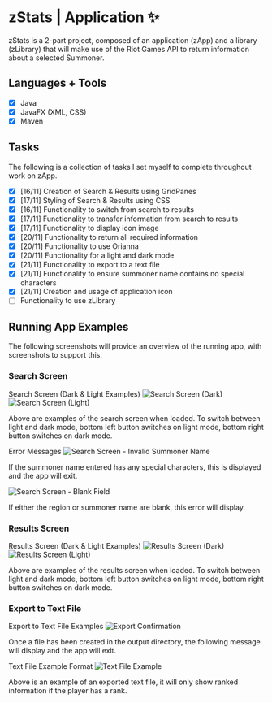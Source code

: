 # zStats | Application :sparkles:

zStats is a 2-part project, composed of an application (zApp) and a library (zLibrary) that will make use of the Riot Games API to return information about a selected Summoner.

## Languages + Tools
- [x] Java
- [x] JavaFX (XML, CSS)
- [x] Maven

## Tasks
The following is a collection of tasks I set myself to complete throughout work on zApp.
- [x] [16/11] Creation of Search & Results using GridPanes
- [x] [17/11] Styling of Search & Results using CSS 
- [x] [16/11] Functionality to switch from search to results
- [x] [17/11] Functionality to transfer information from search to results
- [x] [17/11] Functionality to display icon image
- [x] [20/11] Functionality to return all required information
- [x] [20/11] Functionality to use Orianna
- [x] [20/11] Functionality for a light and dark mode
- [x] [21/11] Functionality to export to a text file
- [x] [21/11] Functionality to ensure summoner name contains no special characters
- [x] [21/11] Creation and usage of application icon
- [ ] Functionality to use zLibrary

## Running App Examples
The following screenshots will provide an overview of the running app, with screenshots to support this.

### Search Screen
Search Screen (Dark & Light Examples)
![Search Screen (Dark)](appImages/searchDark.PNG)
![Search Screen (Light)](appImages/searchLight.PNG) 

Above are examples of the search screen when loaded. To switch between light and dark mode, bottom left button switches on light mode, bottom right button switches on dark mode.

Error Messages
![Search Screen - Invalid Summoner Name](appImages/searchInvalid.PNG)

If the summoner name entered has any special characters, this is displayed and the app will exit.

![Search Screen - Blank Field](appImages/searchBlank.PNG)

If either the region or summoner name are blank, this error will display.

### Results Screen
Results Screen (Dark & Light Examples)
![Results Screen (Dark)](appImages/resultsDark.PNG)
![Results Screen (Light)](appImages/resultsLight.PNG)

Above are examples of the results screen when loaded. To switch between light and dark mode, bottom left button switches on light mode, bottom right button switches on dark mode.

### Export to Text File
Export to Text File Examples
![Export Confirmation](appImages/resultsFile.PNG)

Once a file has been created in the output directory, the following message will display and the app will exit.

Text File Example Format
![Text File Example](appImages/fileExample.PNG)

Above is an example of an exported text file, it will only show ranked information if the player has a rank.
